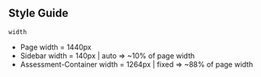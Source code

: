 ## Style Guide

`width`

- Page width = 1440px
- Sidebar width = 140px | auto => ~10% of page width
- Assessment-Container width = 1264px | fixed => ~88% of page width
